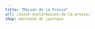 ```yaml
---
title: "Maison de la Presse"
url: /saint-avold/maison-de-la-presse/
shop: marchand de journaux
---
```

